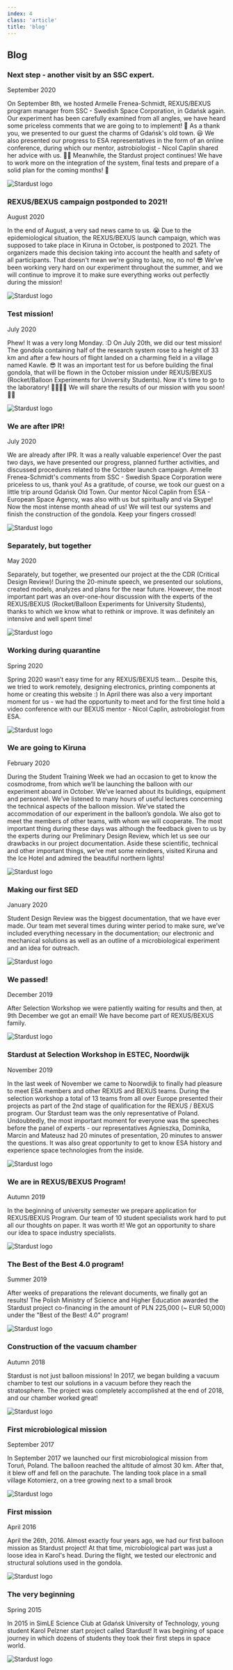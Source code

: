 ```yaml
---
index: 4
class: 'article'
title: 'blog'
---
```


## Blog 

### Next step - another visit by an SSC expert.

September 2020

On September  8th, we hosted Armelle Frenea-Schmidt, REXUS/BEXUS program manager from SSC - Swedish Space Corporation, in Gdańsk again. Our experiment has been carefully examined from all angles, we have heard some priceless comments that we are going to to implement! 🧐 As a thank you, we presented to our guest the charms of Gdańsk's old town. 😃 We also presented our progress to ESA representatives in the form of an online conference, during which our mentor, astrobiologist - Nicol Caplin shared her advice with us. 👩‍🔬 Meanwhile, the Stardust project continues! We have to work more on the integration of the system, final tests and prepare of a solid plan for the coming months! 💪

![Stardust logo](./img/16.jpg)

### REXUS/BEXUS campaign postponded to 2021!

August 2020

In the end of August, a very sad news came to us. 😭 
Due to the epidemiological situation, the REXUS/BEXUS launch campaign, which was supposed to take place in Kiruna in October, is postponed to 2021. The organizers made this decision taking into account the health and safety of all participants. That doesn't mean we're going to laze, no, no no! 😎
We've been working very hard on our experiment throughout the summer, and we will continue to improve it to make sure everything works out perfectly during the mission!

![Stardust logo](./img/15.png)

### Test mission!

July 2020

Phew! It was a very long Monday. :D On July 20th, we did our test mission! The gondola containing half of the research system rose to a height of 33 km and after a few hours of flight landed on a charming field in a village named Kawle. 😎
It was an important test for us before building the final gondola, that will be flown in the October mission under REXUS/BEXUS (Rocket/Balloon Experiments for University Students).
Now it's time to go to the laboratory! 👩‍🔬👨‍🔬 We will share the results of our mission with you soon! 💪💪

![Stardust logo](./img/14.jpg)

### We are after IPR!

July 2020

We are already after IPR. It was a really valuable experience! Over the past two days, we have presented our progress, planned further activities, and discussed procedures related to the October launch campaign. Armelle Frenea-Schmidt's comments from SSC - Swedish Space Corporation were priceless to us, thank you! As a gratitude, of course, we took our guest on a little trip around Gdańsk Old Town. Our mentor Nicol Caplin from ESA - European Space Agency, was also with us but spiritually and via Skype! Now the most intense month ahead of us! We will test our systems and finish the construction of the gondola. Keep your fingers crossed!

![Stardust logo](./img/13.jpg)

### Separately, but together

May 2020

Separately, but together, we presented our project at the the CDR (Critical Design Review)! During the 20-minute speech, we presented our solutions, created models, analyzes and plans for the near future. However, the most important part was an over-one-hour discussion with the experts of the REXUS/BEXUS (Rocket/Balloon Experiments for University Students), thanks to which we know what to rethink or improve. It was definitely an intensive and well spent time!

![Stardust logo](./img/12.jpg)

### Working during quarantine

Spring 2020

Spring 2020 wasn’t easy time for any REXUS/BEXUS team… Despite this, we tried to work remotely, designing electronics, printing components at home or creating this website :)
In April there was also a very important moment for us - we had the opportunity to meet and for the first time hold a video conference with our BEXUS mentor - Nicol Caplin, astrobiologist from ESA. 

![Stardust logo](./img/11.png)

### We are going to Kiruna

February 2020

During the Student Training Week we had an occasion to get to know the cosmodrome, from which we’ll be launching the balloon with our experiment aboard in October. We’ve learned about its buildings, equipment and personnel. We’ve listened to many hours of useful lectures concerning the technical aspects of the balloon mission. We’ve stated the accommodation of our experiment in the balloon’s gondola. We also got to meet the members of other teams, with whom we will cooperate. The most important thing during these days was although the feedback given to us by the experts during our Preliminary Design Review, which let us see our drawbacks in our project documentation. Aside these scientific, technical and other important things, we’ve met some reindeers, visited Kiruna and the Ice Hotel and admired the beautiful northern lights!

![Stardust logo](./img/10.jpg)

### Making our first SED

January 2020

Student Design Review was the biggest documentation, that we have ever made. Our team met several times during winter period to make sure, we’ve included everything necessary in the documentation; our electronic and mechanical solutions as well as an outline of a microbiological experiment and an idea for outreach.

![Stardust logo](./img/9.jpg)

### We passed!

December 2019

After Selection Workshop we were patiently waiting for results and then, at 9th December we got an email! We have become part of REXUS/BEXUS family.

![Stardust logo](./img/8.jpg)

### Stardust at Selection Workshop in ESTEC, Noordwijk

November 2019

In the last week of November we came to Noorwdijk to finally had pleasure to meet ESA members and other REXUS and BEXUS teams. During the selection workshop a total of 13 teams from all over Europe presented their projects as part of the 2nd stage of qualification for the REXUS / BEXUS program. Our Stardust team was the only representative of Poland. Undoubtedly, the most important moment for everyone was the speeches before the panel of experts - our representatives Agnieszka, Dominika, Marcin and Mateusz had 20 minutes of presentation, 20 minutes to answer the questions. It was also great opportunity to get to know ESA history and experience space technologies from the inside.

![Stardust logo](./img/7.jpg)

### We are in REXUS/BEXUS Program! 

Autumn 2019

In the beginning of university semester we prepare application for REXUS/BEXUS Program. Our team of 10 student specialists work hard to put all our thoughts on paper. It was worth it! 
We got an opportunity to share our idea to space industry specialists. 

![Stardust logo](./img/6.jpg)

### The Best of the Best 4.0 program!

Summer 2019

After weeks of preparations the relevant documents, we finally got an results! The Polish Ministry of Science and Higher Education awarded the Stardust project co-financing in the amount of PLN 225,000 (~ EUR 50,000) under the "Best of the Best! 4.0" program!

![Stardust logo](./img/5.jpg)

### Construction of the vacuum chamber

Autumn 2018

Stardust is not just balloon missions! In 2017, we began building a vacuum chamber to test our solutions in a vacuum before they reach the stratosphere. The project was completely accomplished at the end of 2018, and our chamber worked great! 

![Stardust logo](./img/4.jpg)

### First microbiological mission

September 2017

In September 2017 we launched our first microbiological mission from Toruń, Poland. The balloon reached the altitude of almost 30 km. After that, it blew off and fell on the parachute. The landing took place in a small village Kotomierz, on a tree growing next to a small brook

![Stardust logo](./img/3.jpg)

### First mission

April 2016

April the 26th, 2016. Almost exactly four years ago, we had our first balloon mission as Stardust project! At that time, microbiological part was just a loose idea in Karol's head. During the flight, we tested our electronic and structural solutions used in the gondola.

![Stardust logo](./img/2.jpg)

### The very beginning 

Spring 2015

In 2015 in SimLE Science Club at Gdańsk University of Technology, young student Karol Pelzner start project called Stardust! It was begining of space journey in which dozens of students they took their first steps in space world. 

![Stardust logo](./img/1.jpg)
